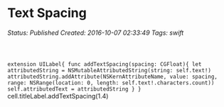 # Text Spacing

_Status: Published_
_Created: 2016-10-07 02:33:49_
_Tags: swift_

<code>

extension UILabel{
    func addTextSpacing(spacing: CGFloat){
        let attributedString = NSMutableAttributedString(string: self.text!)
        attributedString.addAttribute(NSKernAttributeName, value: spacing, range: NSRange(location: 0, length: self.text!.characters.count))
        self.attributedText = attributedString
    }
}
</code>
cell.titleLabel.addTextSpacing(1.4)